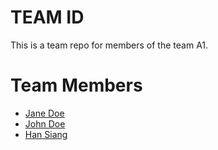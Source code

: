 # TEAM ID
This is a team repo for members of the team A1.

# Team Members
* [Jane Doe](members/janeDoe.md)
* [John Doe](members/johnDoe.md)
* [Han Siang](members/hanSiang.md)
